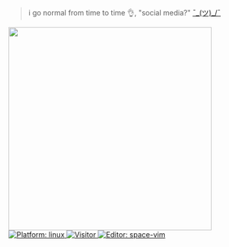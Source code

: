 > i go normal from time to time 👌, "social media?" [¯\_(ツ)_/¯](https://solo.to/bruhtus)

<img width="400" src="https://github-readme-stats.vercel.app/api?username=bruhtus&show_icons=true&hide_border=true&hide_title=true">

<a href="https://manjaro.org/">
<img src="https://img.shields.io/badge/platform-%20linux-blue"
alt="Platform: linux" />
<a/>

<a href="https://github.com/bruhtus">
<img src="https://visitor-badge.glitch.me/badge?page_id=bruhtus.visitor-badge"
alt="Visitor" />
<a/>

<a href="http://vim.liuchengxu.org/">
<img src="https://img.shields.io/badge/%F0%9F%94%A7editor-space~vim-blue" alt="Editor: space-vim">
<a/>
